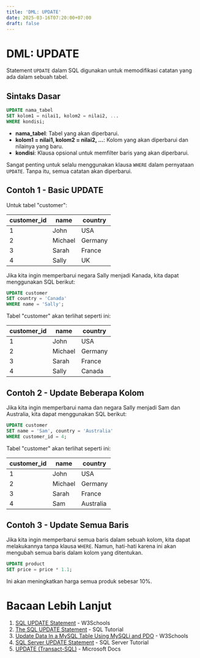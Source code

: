 ```yaml
---
title: 'DML: UPDATE'
date: 2025-03-16T07:20:00+07:00
draft: false
---
```


# DML: UPDATE

Statement `UPDATE` dalam SQL digunakan untuk memodifikasi catatan yang ada dalam sebuah tabel.

## Sintaks Dasar

```sql
UPDATE nama_tabel
SET kolom1 = nilai1, kolom2 = nilai2, ...
WHERE kondisi;
```

- **nama_tabel**: Tabel yang akan diperbarui.
- **kolom1 = nilai1, kolom2 = nilai2, ...**: Kolom yang akan diperbarui dan nilainya yang baru.
- **kondisi**: Klausa opsional untuk memfilter baris yang akan diperbarui.

Sangat penting untuk selalu menggunakan klausa `WHERE` dalam pernyataan `UPDATE`. Tanpa itu, semua catatan akan diperbarui.

## Contoh 1 - Basic UPDATE

Untuk tabel "customer":

| customer_id | name    | country |
| ----------- | ------- | ------- |
| 1           | John    | USA     |
| 2           | Michael | Germany |
| 3           | Sarah   | France  |
| 4           | Sally   | UK      |

Jika kita ingin memperbarui negara Sally menjadi Kanada, kita dapat menggunakan SQL berikut:

```sql
UPDATE customer
SET country = 'Canada'
WHERE name = 'Sally';
```

Tabel "customer" akan terlihat seperti ini:

| customer_id | name    | country |
| ----------- | ------- | ------- |
| 1           | John    | USA     |
| 2           | Michael | Germany |
| 3           | Sarah   | France  |
| 4           | Sally   | Canada  |

## Contoh 2 - Update Beberapa Kolom

Jika kita ingin memperbarui nama dan negara Sally menjadi Sam dan Australia, kita dapat menggunakan SQL berikut:

```sql
UPDATE customer
SET name = 'Sam', country = 'Australia'
WHERE customer_id = 4;
```

Tabel "customer" akan terlihat seperti ini:

| customer_id | name    | country   |
| ----------- | ------- | --------- |
| 1           | John    | USA       |
| 2           | Michael | Germany   |
| 3           | Sarah   | France    |
| 4           | Sam     | Australia |

## Contoh 3 - Update Semua Baris

Jika kita ingin memperbarui semua baris dalam sebuah kolom, kita dapat melakukannya tanpa klausa `WHERE`. Namun, hati-hati karena ini akan mengubah semua baris dalam kolom yang ditentukan.

```sql
UPDATE product
SET price = price * 1.1;
```

Ini akan meningkatkan harga semua produk sebesar 10%.

# Bacaan Lebih Lanjut

1. [SQL UPDATE Statement](https://www.w3schools.com/sql/sql_update.asp) - W3Schools
2. [The SQL UPDATE Statement](https://www.sqltutorial.org/sql-update/) - SQL Tutorial
3. [Update Data In a MySQL Table Using MySQLi and PDO](https://www.w3schools.com/sql/sql_update.asp) - W3Schools
4. [SQL Server UPDATE Statement](https://www.sqlservertutorial.net/sql-server-basics/sql-server-update/) - SQL Server Tutorial
5. [UPDATE (Transact-SQL)](https://docs.microsoft.com/en-us/sql/t-sql/queries/update-transact-sql?view=sql-server-ver15) - Microsoft Docs
